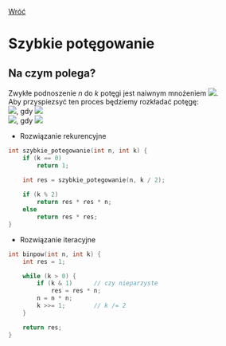 [Wróć](../../../../../../)

# Szybkie potęgowanie

## Na czym polega?
Zwykłe podnoszenie *n* do *k* potęgi jest naiwnym mnożeniem ![](https://latex.codecogs.com/svg.image?\color%20{white}n^k=n*n*n*%20\ldots%20*%20n). \
Aby przyspiezsyć ten proces będziemy rozkładać potęgę: \
![](https://latex.codecogs.com/svg.image?\color%20{white}n^k%20=%20(n^{k/2})%20*%20(n^{k/2})), gdy ![](https://latex.codecogs.com/svg.image?\color%20{white}k|2) \
![](https://latex.codecogs.com/svg.image?\color%20{white}n^k%20=%20(n^{k/2})%20*%20(n^{k/2})%20*%20n), gdy ![](https://latex.codecogs.com/svg.image?\color%20{white}k+1|2)

* Rozwiązanie rekurencyjne
```c++
int szybkie_potegowanie(int n, int k) {
    if (k == 0)
        return 1;

    int res = szybkie_potegowanie(n, k / 2);
    
    if (k % 2)
        return res * res * n;
    else
        return res * res;
}
```

* Rozwiązanie iteracyjne
```c++
int binpow(int n, int k) {
    int res = 1;

    while (k > 0) {
        if (k & 1)		// czy nieparzyste
            res = res * n;
        n = n * n;
        k >>= 1;		// k /= 2
    }

    return res;
}
```
